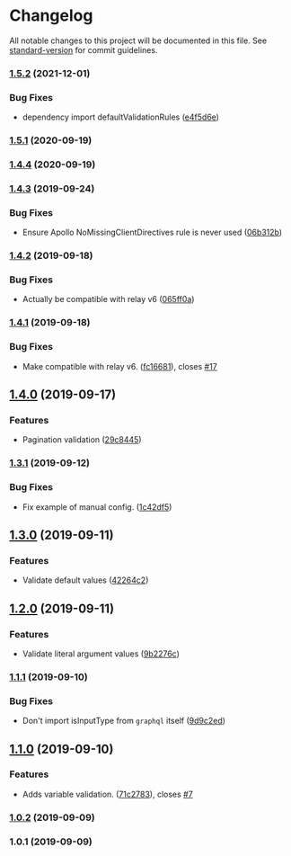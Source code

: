 # Changelog

All notable changes to this project will be documented in this file. See [standard-version](https://github.com/conventional-changelog/standard-version) for commit guidelines.

### [1.5.2](https://github.com/relay-tools/vscode-apollo-relay/compare/v1.5.1...v1.5.2) (2021-12-01)


### Bug Fixes

* dependency import defaultValidationRules ([e4f5d6e](https://github.com/relay-tools/vscode-apollo-relay/commit/e4f5d6eb00126a39c8d66965c0f144d436f50d11))

### [1.5.1](https://github.com/relay-tools/vscode-apollo-relay/compare/v1.4.4...v1.5.1) (2020-09-19)

### [1.4.4](https://github.com/relay-tools/vscode-apollo-relay/compare/v1.4.3...v1.4.4) (2020-09-19)

### [1.4.3](https://github.com/relay-tools/vscode-apollo-relay/compare/v1.4.2...v1.4.3) (2019-09-24)


### Bug Fixes

* Ensure Apollo NoMissingClientDirectives rule is never used ([06b312b](https://github.com/relay-tools/vscode-apollo-relay/commit/06b312b))

### [1.4.2](https://github.com/relay-tools/vscode-apollo-relay/compare/v1.4.1...v1.4.2) (2019-09-18)


### Bug Fixes

* Actually be compatible with relay v6 ([065ff0a](https://github.com/relay-tools/vscode-apollo-relay/commit/065ff0a))

### [1.4.1](https://github.com/relay-tools/vscode-apollo-relay/compare/v1.4.0...v1.4.1) (2019-09-18)


### Bug Fixes

* Make compatible with relay v6. ([fc16681](https://github.com/relay-tools/vscode-apollo-relay/commit/fc16681)), closes [#17](https://github.com/relay-tools/vscode-apollo-relay/issues/17)

## [1.4.0](https://github.com/relay-tools/vscode-apollo-relay/compare/v1.3.1...v1.4.0) (2019-09-17)


### Features

* Pagination validation ([29c8445](https://github.com/relay-tools/vscode-apollo-relay/commit/29c8445))

### [1.3.1](https://github.com/relay-tools/vscode-apollo-relay/compare/v1.3.0...v1.3.1) (2019-09-12)


### Bug Fixes

* Fix example of manual config. ([1c42df5](https://github.com/relay-tools/vscode-apollo-relay/commit/1c42df5))

## [1.3.0](https://github.com/relay-tools/vscode-apollo-relay/compare/v1.2.0...v1.3.0) (2019-09-11)


### Features

* Validate default values ([42264c2](https://github.com/relay-tools/vscode-apollo-relay/commit/42264c2))

## [1.2.0](https://github.com/relay-tools/vscode-apollo-relay/compare/v1.1.1...v1.2.0) (2019-09-11)


### Features

* Validate literal argument values ([9b2276c](https://github.com/relay-tools/vscode-apollo-relay/commit/9b2276c))

### [1.1.1](https://github.com/relay-tools/vscode-apollo-relay/compare/v1.1.0...v1.1.1) (2019-09-10)


### Bug Fixes

* Don't import isInputType from `graphql` itself ([9d9c2ed](https://github.com/relay-tools/vscode-apollo-relay/commit/9d9c2ed))

## [1.1.0](https://github.com/relay-tools/vscode-apollo-relay/compare/v1.0.2...v1.1.0) (2019-09-10)


### Features

* Adds variable validation. ([71c2783](https://github.com/relay-tools/vscode-apollo-relay/commit/71c2783)), closes [#7](https://github.com/relay-tools/vscode-apollo-relay/issues/7)

### [1.0.2](https://github.com/relay-tools/vscode-apollo-relay/compare/v1.0.1...v1.0.2) (2019-09-09)

### 1.0.1 (2019-09-09)

